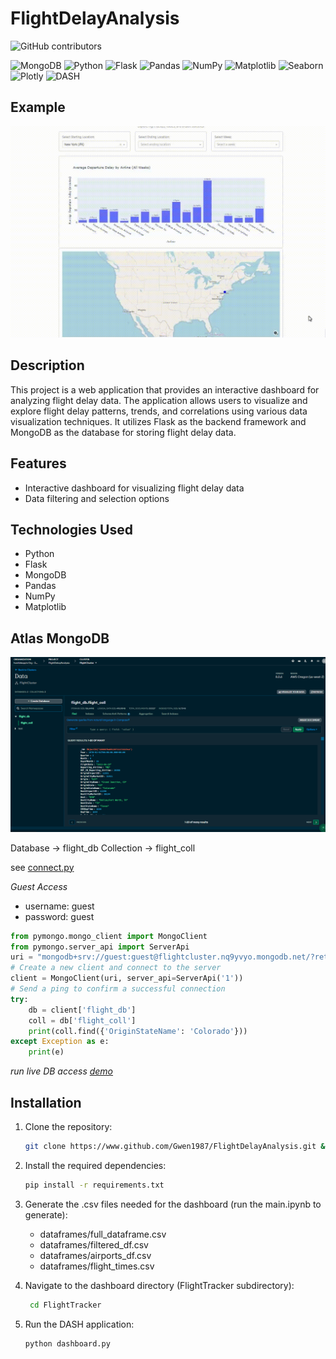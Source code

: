 # FlightDelayAnalysis


![GitHub contributors](https://img.shields.io/github/contributors/Gwen1987/FlightDelayAnalysis?style=for-the-badge)




![MongoDB](https://img.shields.io/badge/MongoDB-4.4.6-green?style=flat-square&logo=mongodb)
![Python](https://img.shields.io/badge/Python-3.8.10-blue?style=flat-square&logo=python)
![Flask](https://img.shields.io/badge/Flask-2.0.1-red?style=flat-square&logo=flask)
![Pandas](https://img.shields.io/badge/Pandas-1.2.4-orange?style=flat-square&logo=pandas)
![NumPy](https://img.shields.io/badge/NumPy-1.20.3-blue?style=flat-square&logo=numpy)
![Matplotlib](https://img.shields.io/badge/Matplotlib-3.4.2-orange?style=flat-square&logo=matplotlib)
![Seaborn](https://img.shields.io/badge/Seaborn-0.11.1-blue?style=flat-square&logo=seaborn)
![Plotly](https://img.shields.io/badge/Plotly-5.1.0-blue?style=flat-square&logo=plotly)
![DASH](https://img.shields.io/badge/DASH-2.17.0-blue?style=flat-square&logo=dash)

## Example

<img src="resources/video1.gif" />

## Description

This project is a web application that provides an interactive dashboard for analyzing flight delay data. The application allows users to visualize and explore flight delay patterns, trends, and correlations using various data visualization techniques. It utilizes Flask as the backend framework and MongoDB as the database for storing flight delay data.


## Features

- Interactive dashboard for visualizing flight delay data
- Data filtering and selection options



## Technologies Used

- Python
- Flask
- MongoDB
- Pandas
- NumPy
- Matplotlib


## Atlas MongoDB 

![Atlas](resources/atlas_db.png)

Database -> flight_db
Collection -> flight_coll

see [connect.py](https://github.com/Gwen1987/FlightDelayAnalysis/blob/main/connect.py)

_Guest Access_
- username: guest
- password: guest



```python
from pymongo.mongo_client import MongoClient
from pymongo.server_api import ServerApi
uri = "mongodb+srv://guest:guest@flightcluster.nq9yvyo.mongodb.net/?retryWrites=true&w=majority&appName=FlightCluster"
# Create a new client and connect to the server
client = MongoClient(uri, server_api=ServerApi('1'))
# Send a ping to confirm a successful connection
try:
    db = client['flight_db']
    coll = db['flight_coll']
    print(coll.find({'OriginStateName': 'Colorado'}))
except Exception as e:
    print(e)
```

_run live DB access [demo](https://github.com/Gwen1987/FlightDelayAnalysis/blob/main/db_test.py)_


## Installation

1. Clone the repository:
   ```bash
   git clone https://www.github.com/Gwen1987/FlightDelayAnalysis.git && cd FlightDelayAnalysis
   ```

2. Install the required dependencies:
    ```bash
    pip install -r requirements.txt
    ```
3. Generate the .csv files needed for the dashboard (run the main.ipynb to generate):
    - dataframes/full_dataframe.csv
    - dataframes/filtered_df.csv
    - dataframes/airports_df.csv
    - dataframes/flight_times.csv

4. Navigate to the dashboard directory (FlightTracker subdirectory):
   ```bash
    cd FlightTracker
    ```

5. Run the DASH application:
    ```bash
    python dashboard.py
    ```

